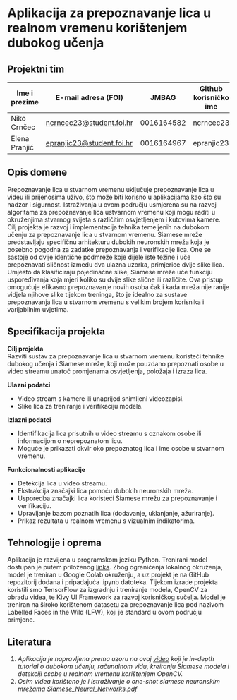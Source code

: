 # Aplikacija za prepoznavanje lica u realnom vremenu korištenjem dubokog učenja

## Projektni tim

| Ime i prezime | E-mail adresa (FOI)       | JMBAG      | Github korisničko ime |
| ------------- | ------------------------- | ---------- | --------------------- |
| Niko Crnčec   | ncrncec23@student.foi.hr  | 0016164582 | ncrncec23             |
| Elena Pranjić | epranjic23@student.foi.hr | 0016164967 | epranjic23            |

## Opis domene

Prepoznavanje lica u stvarnom vremenu uključuje prepoznavanje lica u videu ili prijenosima uživo, što može biti korisno u aplikacijama kao što su nadzor i sigurnost. Istraživanja u ovom području usmjerena su na razvoj algoritama za prepoznavanje lica ustvarnom vremenu koji mogu raditi u okruženjima stvarnog svijeta s različitim osvjetljenjem i kutovima kamere. Cilj projekta je razvoj i implementacija tehnika temeljenih na dubokom učenju za prepoznavanje lica u stvarnom vremenu. Siamese mreže predstavljaju specifičnu arhitekturu dubokih neuronskih mreža koja je posebno pogodna za zadatke prepoznavanja i verifikacije lica. One se sastoje od dvije identične podmreže koje dijele iste težine i uče prepoznavati sličnost između dva ulazna uzorka, primjerice dvije slike lica. Umjesto da klasificiraju pojedinačne slike, Siamese mreže uče funkciju uspoređivanja koja mjeri koliko su dvije slike slične ili različite. Ova pristup omogućuje efikasno prepoznavanje novih osoba čak i kada mreža nije ranije vidjela njihove slike tijekom treninga, što je idealno za sustave prepoznavanja lica u stvarnom vremenu s velikim brojem korisnika i varijabilnim uvjetima.

## Specifikacija projekta

**Cilj projekta** <br>
Razviti sustav za prepoznavanje lica u stvarnom vremenu koristeći tehnike dubokog učenja i Siamese mreže, koji može pouzdano prepoznati osobe u video streamu unatoč promjenama osvjetljenja, položaja i izraza lica.

**Ulazni podatci** <br>

<ul>
  <li>Video stream s kamere ili unaprijed snimljeni videozapisi.</li>
  <li>Slike lica za treniranje i verifikaciju modela.</li>
</ul>

**Izlazni podatci**

<ul>
  <li>Identifikacija lica prisutnih u video streamu s oznakom osobe ili informacijom o neprepoznatom licu.</li>
  <li>Moguće je prikazati okvir oko prepoznatog lica i ime osobe u stvarnom vremenu.</li>
</ul>

**Funkcionalnosti aplikacije**

<ul>
  <li>Detekcija lica u video streamu.</li>
  <li>Ekstrakcija značajki lica pomoću dubokih neuronskih mreža.</li>
  <li>Usporedba značajki lica koristeći Siamese mrežu za prepoznavanje i verifikaciju.</li>
  <li>Upravljanje bazom poznatih lica (dodavanje, uklanjanje, ažuriranje).</li>
  <li>Prikaz rezultata u realnom vremenu s vizualnim indikatorima.</li>
</ul>

## Tehnologije i oprema

Aplikacija je razvijena u programskom jeziku Python. Trenirani model dostupan je putem priloženog [linka](https://drive.google.com/drive/folders/1e0pLrdvceyLpMGCxLUkESA8ydUk5sDhB?usp=sharing). Zbog ograničenja lokalnog okruženja, model je treniran u Google Colab okruženju, a uz projekt je na GitHub repozitorij dodana i pripadajuća .ipynb datoteka. Tijekom izrade projekta koristili smo TensorFlow za izgradnju i treniranje modela, OpenCV za obradu videa, te Kivy UI Framework za razvoj korisničkog sučelja. Model je treniran na široko korištenom datasetu za prepoznavanje lica pod nazivom Labelled Faces in the Wild (LFW), koji je standard u ovom području primjene.

## Literatura

1. _Aplikacija je napravljena prema uzoru na ovaj [video](https://www.youtube.com/watch?v=bK_k7eebGgc&list=PLgNJO2hghbmhHuhURAGbe6KWpiYZt0AMH) koji je in-depth tutorial o dubokom učenju, računalnom vidu, kreiranju Siamese modela i detekciji osobe u realnom vremenu korištenjem OpenCV._
2. _Osim videa korišteno je i istraživanje o one-shot siamese neuronskim mrežama [Siamese_Neural_Networks.pdf](https://github.com/user-attachments/files/20419437/Siamise_Neural_Networks.pdf)_
